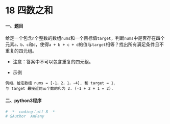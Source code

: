 # 18 四数之和

#### 一、题目

给定一个包含```n```个整数的数组```nums```和一个目标值```target```，判断```nums```中是否存在四个元素```a，b，c```和```d```，使得```a + b + c + d```的值与```target```相等？找出所有满足条件且不重复的四元组。

* 注意：答案中不可以包含重复的四元组。


* 示例
```
例如，给定数组 nums = [-1，2，1，-4], 和 target = 1.
与 target 最接近的三个数的和为 2. (-1 + 2 + 1 = 2).
```

#### 二、python3程序
```python
# -*- coding：utf-8 -*-
# &Author  AnFany
```
